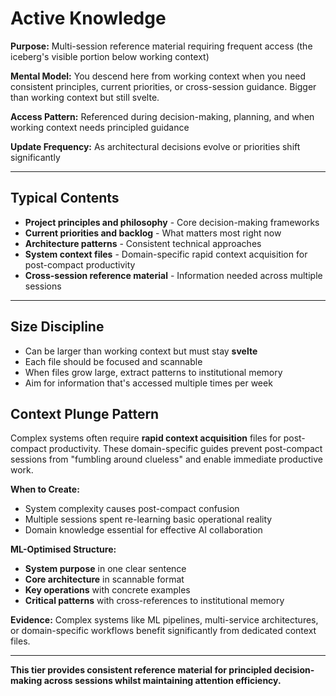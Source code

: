 # Active Knowledge

**Purpose:** Multi-session reference material requiring frequent access (the iceberg's visible portion below working context)

**Mental Model:** You descend here from working context when you need consistent principles, current priorities, or cross-session guidance. Bigger than working context but still svelte.

**Access Pattern:** Referenced during decision-making, planning, and when working context needs principled guidance

**Update Frequency:** As architectural decisions evolve or priorities shift significantly

---

## Typical Contents

- **Project principles and philosophy** - Core decision-making frameworks
- **Current priorities and backlog** - What matters most right now  
- **Architecture patterns** - Consistent technical approaches
- **System context files** - Domain-specific rapid context acquisition for post-compact productivity
- **Cross-session reference material** - Information needed across multiple sessions

---

## Size Discipline

- Can be larger than working context but must stay **svelte**
- Each file should be focused and scannable
- When files grow large, extract patterns to institutional memory
- Aim for information that's accessed multiple times per week

## Context Plunge Pattern

Complex systems often require **rapid context acquisition** files for post-compact productivity. These domain-specific guides prevent post-compact sessions from "fumbling around clueless" and enable immediate productive work.

**When to Create:**
- System complexity causes post-compact confusion
- Multiple sessions spent re-learning basic operational reality
- Domain knowledge essential for effective AI collaboration

**ML-Optimised Structure:**
- **System purpose** in one clear sentence
- **Core architecture** in scannable format
- **Key operations** with concrete examples
- **Critical patterns** with cross-references to institutional memory

**Evidence:** Complex systems like ML pipelines, multi-service architectures, or domain-specific workflows benefit significantly from dedicated context files.

---

**This tier provides consistent reference material for principled decision-making across sessions whilst maintaining attention efficiency.**